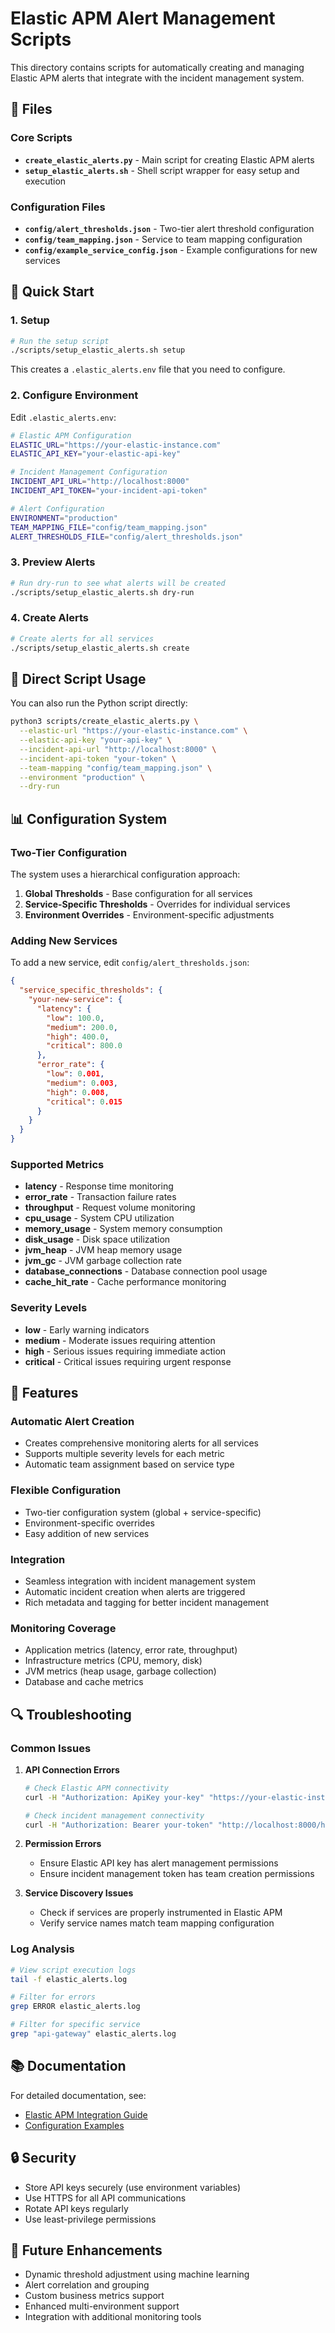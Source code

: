 # Elastic APM Alert Management Scripts

This directory contains scripts for automatically creating and managing Elastic APM alerts that integrate with the incident management system.

## 📁 Files

### Core Scripts

- **`create_elastic_alerts.py`** - Main script for creating Elastic APM alerts
- **`setup_elastic_alerts.sh`** - Shell script wrapper for easy setup and execution

### Configuration Files

- **`config/alert_thresholds.json`** - Two-tier alert threshold configuration
- **`config/team_mapping.json`** - Service to team mapping configuration
- **`config/example_service_config.json`** - Example configurations for new services

## 🚀 Quick Start

### 1. Setup

```bash
# Run the setup script
./scripts/setup_elastic_alerts.sh setup
```

This creates a `.elastic_alerts.env` file that you need to configure.

### 2. Configure Environment

Edit `.elastic_alerts.env`:

```bash
# Elastic APM Configuration
ELASTIC_URL="https://your-elastic-instance.com"
ELASTIC_API_KEY="your-elastic-api-key"

# Incident Management Configuration
INCIDENT_API_URL="http://localhost:8000"
INCIDENT_API_TOKEN="your-incident-api-token"

# Alert Configuration
ENVIRONMENT="production"
TEAM_MAPPING_FILE="config/team_mapping.json"
ALERT_THRESHOLDS_FILE="config/alert_thresholds.json"
```

### 3. Preview Alerts

```bash
# Run dry-run to see what alerts will be created
./scripts/setup_elastic_alerts.sh dry-run
```

### 4. Create Alerts

```bash
# Create alerts for all services
./scripts/setup_elastic_alerts.sh create
```

## 🔧 Direct Script Usage

You can also run the Python script directly:

```bash
python3 scripts/create_elastic_alerts.py \
  --elastic-url "https://your-elastic-instance.com" \
  --elastic-api-key "your-api-key" \
  --incident-api-url "http://localhost:8000" \
  --incident-api-token "your-token" \
  --team-mapping "config/team_mapping.json" \
  --environment "production" \
  --dry-run
```

## 📊 Configuration System

### Two-Tier Configuration

The system uses a hierarchical configuration approach:

1. **Global Thresholds** - Base configuration for all services
2. **Service-Specific Thresholds** - Overrides for individual services
3. **Environment Overrides** - Environment-specific adjustments

### Adding New Services

To add a new service, edit `config/alert_thresholds.json`:

```json
{
  "service_specific_thresholds": {
    "your-new-service": {
      "latency": {
        "low": 100.0,
        "medium": 200.0,
        "high": 400.0,
        "critical": 800.0
      },
      "error_rate": {
        "low": 0.001,
        "medium": 0.003,
        "high": 0.008,
        "critical": 0.015
      }
    }
  }
}
```

### Supported Metrics

- **latency** - Response time monitoring
- **error_rate** - Transaction failure rates
- **throughput** - Request volume monitoring
- **cpu_usage** - System CPU utilization
- **memory_usage** - System memory consumption
- **disk_usage** - Disk space utilization
- **jvm_heap** - JVM heap memory usage
- **jvm_gc** - JVM garbage collection rate
- **database_connections** - Database connection pool usage
- **cache_hit_rate** - Cache performance monitoring

### Severity Levels

- **low** - Early warning indicators
- **medium** - Moderate issues requiring attention
- **high** - Serious issues requiring immediate action
- **critical** - Critical issues requiring urgent response

## 🎯 Features

### Automatic Alert Creation
- Creates comprehensive monitoring alerts for all services
- Supports multiple severity levels for each metric
- Automatic team assignment based on service type

### Flexible Configuration
- Two-tier configuration system (global + service-specific)
- Environment-specific overrides
- Easy addition of new services

### Integration
- Seamless integration with incident management system
- Automatic incident creation when alerts are triggered
- Rich metadata and tagging for better incident management

### Monitoring Coverage
- Application metrics (latency, error rate, throughput)
- Infrastructure metrics (CPU, memory, disk)
- JVM metrics (heap usage, garbage collection)
- Database and cache metrics

## 🔍 Troubleshooting

### Common Issues

1. **API Connection Errors**
   ```bash
   # Check Elastic APM connectivity
   curl -H "Authorization: ApiKey your-key" "https://your-elastic-instance.com/api/apm/services"
   
   # Check incident management connectivity
   curl -H "Authorization: Bearer your-token" "http://localhost:8000/health"
   ```

2. **Permission Errors**
   - Ensure Elastic API key has alert management permissions
   - Ensure incident management token has team creation permissions

3. **Service Discovery Issues**
   - Check if services are properly instrumented in Elastic APM
   - Verify service names match team mapping configuration

### Log Analysis

```bash
# View script execution logs
tail -f elastic_alerts.log

# Filter for errors
grep ERROR elastic_alerts.log

# Filter for specific service
grep "api-gateway" elastic_alerts.log
```

## 📚 Documentation

For detailed documentation, see:
- [Elastic APM Integration Guide](../docs/ELASTIC_APM_INTEGRATION.md)
- [Configuration Examples](../config/example_service_config.json)

## 🔒 Security

- Store API keys securely (use environment variables)
- Use HTTPS for all API communications
- Rotate API keys regularly
- Use least-privilege permissions

## 🚀 Future Enhancements

- Dynamic threshold adjustment using machine learning
- Alert correlation and grouping
- Custom business metrics support
- Enhanced multi-environment support
- Integration with additional monitoring tools
